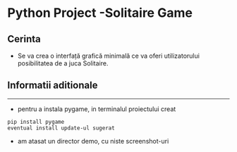 # Python Project -Solitaire Game
## Cerinta
- Se va crea o interfață grafică minimală ce va oferi utilizatorului posibilitatea de a juca Solitaire.

## Informatii aditionale

------  
- pentru a instala pygame, in terminalul proiectului creat 
````
pip install pygame 
eventual install update-ul sugerat
````
- am atasat un director demo, cu niste screenshot-uri

